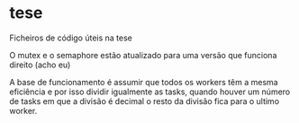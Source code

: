 # tese

Ficheiros de código úteis na tese

O mutex e o semaphore estão atualizado para uma versão que funciona direito (acho eu)

A base de funcionamento é assumir que todos os workers têm a mesma eficiência e por isso dividir igualmente as tasks, quando houver um número de tasks em que a divisão é decimal o resto da divisão fica para o ultimo worker.
